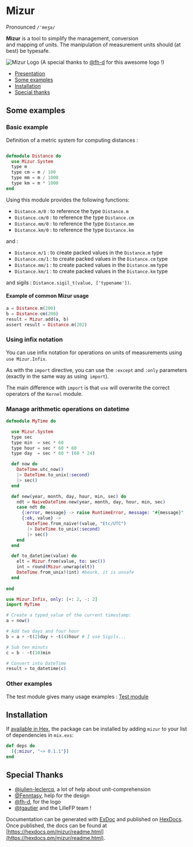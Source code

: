 # Mizur
Pronounced `/'meʒə/`

**Mizur** is a tool to simplify the management, conversion  
and mapping of units. 
The manipulation of measurement units should (at best) 
be typesafe.

![Mizur Logo](images/logo.png)
(A special thanks to [@fh-d](https://github.com/fh-d) for this awesome logo !)

- [Presentation](#content)
- [Some examples](#some-examples)
- [Installation](#installation)
- [Special thanks](#special-thanks)

## Some examples

### Basic example

Definition of a metric system for computing distances :

```elixir 

defmodule Distance do 
  use Mizur.System
  type m
  type cm = m / 100 
  type mm = m / 1000 
  type km = m * 1000
end

```
Using this module provides the following functions:

-  `Distance.m/0` : to reference the type `Distance.m`
-  `Distance.cm/0` : to reference the type `Distance.cm`
-  `Distance.mm/0` : to reference the type `Distance.mm`
-  `Distance.km/0` : to reference the type `Distance.km`

and : 

-  `Distance.m/1` : to create packed values in the `Distance.m` type
-  `Distance.cm/1` : to create packed values in the `Distance.cm` type
-  `Distance.mm/1` : to create packed values in the `Distance.mm` type
-  `Distance.km/1` : to create packed values in the `Distance.km` type

and sigils : `Distance.sigil_t(value, ['typename'])`.

#### Example of common Mizur usage

```elixir
a = Distance.m(200)
b = Distance.cm(200)
result = Mizur.add(a, b)
assert result = Distance.m(202)
```

### Using infix notation

You can use infix notation for operations on units of measurements 
using `use Mizur.Infix`.

As with the `import` directive, you can use the `:except` and `:only` parameters 
(exactly in the same way as using` import`).

The main difference with `import` is that `use` will overwrite the correct 
operators of the `Kernel` module.


### Manage arithmetic operations on datetime

```elixir 
defmodule MyTime do 

  use Mizur.System
  type sec
  type min  = sec * 60 
  type hour = sec * 60 * 60
  type day  = sec * 60 * (60 * 24)

  def now do 
    DateTime.utc_now()
    |> DateTime.to_unix(:second)
    |> sec()
  end

  def new(year, month, day, hour, min, sec) do
    ndt = NaiveDateTime.new(year, month, day, hour, min, sec) 
    case ndt do 
      {:error, message} -> raise RuntimeError, message: "#{message}"
      {:ok, value} ->
        DateTime.from_naive!(value, "Etc/UTC")
        |> DateTime.to_unix(:second)
        |> sec()
    end
  end

  def to_datetime(value) do 
    elt = Mizur.from(value, to: sec())
    int = round(Mizur.unwrap(elt))
    DateTime.from_unix!(int) #beurk, it is unsafe
  end
  
end

use Mizur.Infix, only: [+: 2, -: 2]
import MyTime

# Create a typed_value of the current timestamp:
a = now()

# Add two days and four hour
b = a + ~t(2)day + ~t(4)hour # I use Sigils... 

# Sub ten minuts 
c = b - ~t(10)min

# Convert into DateTime 
result = to_datetime(c)
```

### Other examples

The test module gives many usage examples :
[Test module](https://github.com/xvw/mizur/blob/master/test/mizur_test.exs)

## Installation

If [available in Hex](https://hex.pm/docs/publish), the package can be installed
by adding `mizur` to your list of dependencies in `mix.exs`:

```elixir
def deps do
  [{:mizur, "~> 0.1.1"}]
end
```

## Special Thanks

- [@julien-leclercq](https://github.com/julien-leclercq), a lot of help about unit-comprehension
- [@Fenntasy](https://github.com/Fenntasy), help for the design
- [@fh-d](https://github.com/fh-d), for the logo
- [@tgautier](https://github.com/tgautier) and the LilleFP team !

Documentation can be generated with [ExDoc](https://github.com/elixir-lang/ex_doc)
and published on [HexDocs](https://hexdocs.pm). Once published, the docs can
be found at [https://hexdocs.pm/mizur/readme.html](https://hexdocs.pm/mizur/readme.html).

